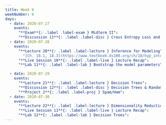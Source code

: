 ```yaml
---
title: Week 6
weekNumber: 6
days:
  - date: 2020-07-27
    events:
      "**Exam**{: .label .label-exam } Midterm II":
      "**Discussion 11**{: .label .label-disc } Cross Entropy Loss and Classification":
  - date: 2020-07-28
    events:
      "**Lecture 20**{: .label .label-lecture } Inference for Modeling":
        "[Ch. 18.1, 18.3](https://www.textbook.ds100.org/ch/18/hyp_intro.html)"
      "**Live Session 10**{: .label .label-live } Lecture Recap":
      "**Lab 11**{: .label .label-lab } Bootstrap the model parameters":

  - date: 2020-07-29
    events:
      "**Lecture 21**{: .label .label-lecture } Decision Trees":
      "**Discussion 12**{: .label .label-disc } Decision Trees & Random Forests":
      "**Project 2**{: .label .label-proj } Spam/Ham":
  - date: 2020-07-30
    events:
      "**Lecture 22**{: .label .label-lecture } Dimensionality Reduction & PCA":
      "**Live Session 11**{: .label .label-live } Lecture Recap":
      "**Lab 12**{: .label .label-lab } Decision Trees":
---
```

